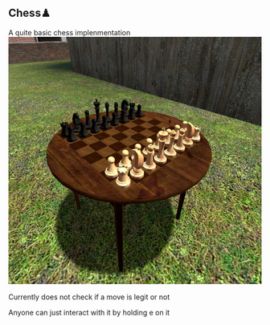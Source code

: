 ## Chess♟
A quite basic chess implenmentation
![chess](image.png)

Currently does not check if a move is legit or not

Anyone can just interact with it by holding e on it
